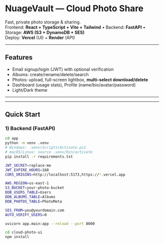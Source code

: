 # NuageVault — Cloud Photo Share

Fast, private photo storage & sharing.  
Frontend: **React + TypeScript + Vite + Tailwind** • Backend: **FastAPI** • Storage: **AWS (S3 + DynamoDB + SES)**  
Deploy: **Vercel** (UI) + **Render** (API)

---

## Features
- Email signup/login (JWT) with optional verification
- Albums: create/rename/delete/search
- Photos: upload, full-screen lightbox, **multi-select download/delete**
- Dashboard (usage stats), Profile (name/bio/avatar/password)
- Light/Dark theme

---


---

## Quick Start

### 1) Backend (FastAPI)
```bash
cd app
python -m venv .venv
# Windows: .venv\Scripts\Activate.ps1
# macOS/Linux: source .venv/bin/activate
pip install -r requirements.txt

JWT_SECRET=replace-me
JWT_EXPIRE_HOURS=168
CORS_ORIGINS=http://localhost:5173,https://*.vercel.app

AWS_REGION=us-east-1
S3_BUCKET=your-photo-bucket
DDB_USERS_TABLE=Users
DDB_ALBUMS_TABLE=Albums
DDB_PHOTOS_TABLE=PhotoMeta

SES_FROM=you@yourdomain.com
AUTO_VERIFY_USERS=0

uvicorn app.main:app --reload --port 8000

cd cloud-photo-ui
npm install
